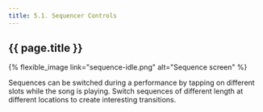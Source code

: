 ```yaml
---
title: 5.1. Sequencer Controls
---
```


## {{ page.title }}

{% flexible_image link="sequence-idle.png" alt="Sequence screen" %}

Sequences can be switched during a performance by tapping on different slots while the song is playing. Switch sequences of different length at different locations to create interesting transitions.
